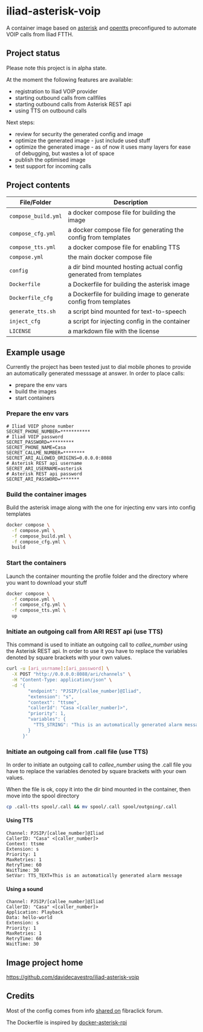 # iliad-asterisk-voip

A container image based on [asterisk](https://github.com/asterisk/asterisk) and [opentts](https://github.com/synesthesiam/opentts) preconfigured to automate VOIP calls from Iliad FTTH.


## Project status

Please note this project is in alpha state.

At the moment the following features are available:
- registration to Iliad VOIP provider
- starting outbound calls from callfiles
- starting outbound calls from Asterisk REST api
- using TTS on outbound calls

Next steps:
- review for security the generated config and image
- optimize the generated image - just include used stuff
- optimize the generated image - as of now it uses many layers for ease of debugging, but wastes a lot of space
- publish the optimised image
- test support for incoming calls


## Project contents

| File/Folder | Description |
| --- | --- |
| `compose_build.yml` | a docker compose file for building the image |
| `compose_cfg.yml` | a docker compose file for generating the config from templates |
| `compose_tts.yml` | a docker compose file for enabling TTS |
| `compose.yml` | the main docker compose file |
| `config` | a dir bind mounted hosting actual config generated from templates |
| `Dockerfile` | a Dockerfile for building the asterisk image |
| `Dockerfile_cfg` | a Dockerfile for building image to generate config from templates |
| `generate_tts.sh` | a script bind mounted for text-to-speech |
| `inject_cfg` | a script for injecting config in the container |
| `LICENSE` | a markdown file with the license |

## Example usage

Currently the project has been tested just to dial mobile phones to provide an automatically generated messsage at answer.
In order to place calls:
- prepare the env vars
- build the images
- start containers


### Prepare the env vars

```.env .env_cfg
# Iliad VOIP phone number
SECRET_PHONE_NUMBER=***********
# Iliad VOIP password
SECRET_PASSWORD=*********
SECRET_PHONE_NAME=Casa
SECRET_CALLME_NUMBER=********
SECRET_ARI_ALLOWED_ORIGINS=0.0.0.0:8088
# Asterisk REST api username
SECRET_ARI_USERNAME=asterisk
# Asterisk REST api password
SECRET_ARI_PASSWORD=*******
```


### Build the container images

Build the asterisk image along with the one for injecting env vars into config templates 

```bash
docker compose \
  -f compose.yml \
  -f compose_build.yml \
  -f compose_cfg.yml \
  build
```

### Start the containers

Launch the container mounting the profile folder and the directory where
you want to download your stuff

```bash
docker compose \
  -f compose.yml \
  -f compose_cfg.yml \
  -f compose_tts.yml \
  up
```

### Initiate an outgoing call from ARI REST api (use TTS)

This command is used to initiate an outgoing call to _callee_number_ using the Asterisk REST api.
In order to use it you have to replace the variables denoted by square brackets with your own values.

```bash
curl -u [ari_usrname]:[ari_password] \
  -X POST "http://0.0.0.0:8088/ari/channels" \
  -H "Content-Type: application/json" \
  -d '{
        "endpoint": "PJSIP/[callee_number]@Iliad",
        "extension": "s",
        "context": "ttsme",
        "callerId": "Casa <[caller_number]>",
        "priority": 1,
        "variables": {
          "TTS_STRING": "This is an automatically generated alarm message"
        }
      }'
```


### Initiate an outgoing call from .call file (use TTS)

In order to initiate an outgoing call to _callee_number_ using the .call file
you have to replace the variables denoted by square brackets with your own values.

When the file is ok, copy it into the dir bind mounted in the container,
then move into the spool directory

```bash
cp .call-tts spool/.call && mv spool/.call spool/outgoing/.call
```

#### Using TTS

```.call .call-tts
Channel: PJSIP/[callee_number]@Iliad
CallerID: "Casa" <[caller_number]>
Context: ttsme
Extension: s
Priority: 1
MaxRetries: 1
RetryTime: 60
WaitTime: 30
SetVar: TTS_TEXT=This is an automatically generated alarm message
```

#### Using a sound

```.call .call-sound
Channel: PJSIP/[callee_number]@Iliad
CallerID: "Casa" <[caller_number]>
Application: Playback
Data: hello-world
Extension: s
Priority: 1
MaxRetries: 1
RetryTime: 60
WaitTime: 30
```

## Image project home

https://github.com/davidecavestro/iliad-asterisk-voip


## Credits

Most of the config comes from info [shared on](https://forum.fibra.click/d/48277-voip-fibra-iliad-su-asterisk-con-freepbx/21) fibraclick forum.

The Dockerfile is inspired by [docker-asterisk-rpi](https://github.com/aivus/docker-asterisk-rpi) 
